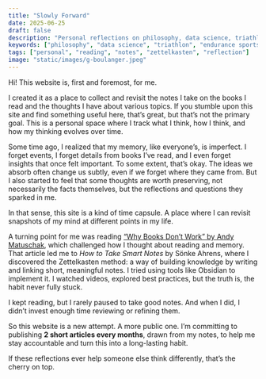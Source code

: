 ```yaml
---
title: "Slowly Forward"
date: 2025-06-25
draft: false
description: "Personal reflections on philosophy, data science, triathlon training, and the pursuit of self-improvement through intentional thinking and endurance sports."
keywords: ["philosophy", "data science", "triathlon", "endurance sports", "personal development", "zettelkasten", "reflection", "self-improvement"]
tags: ["personal", "reading", "notes", "zettelkasten", "reflection"]
image: "static/images/g-boulanger.jpeg"
---
```


Hi! This website is, first and foremost, for me.

I created it as a place to collect and revisit the notes I take on the books I read and the thoughts I have about various topics. If you stumble upon this site and find something useful here, that’s great, but that’s not the primary goal. This is a personal space where I track what I think, how I think, and how my thinking evolves over time.

Some time ago, I realized that my memory, like everyone’s, is imperfect. I forget events, I forget details from books I’ve read, and I even forget insights that once felt important. To some extent, that’s okay. The ideas we absorb often change us subtly, even if we forget where they came from. But I also started to feel that some thoughts are worth preserving, not necessarily the facts themselves, but the reflections and questions they sparked in me.

In that sense, this site is a kind of time capsule. A place where I can revisit snapshots of my mind at different points in my life.

A turning point for me was reading [“Why Books Don’t Work” by Andy Matuschak](https://andymatuschak.org/books/), which challenged how I thought about reading and memory. That article led me to *How to Take Smart Notes* by Sönke Ahrens, where I discovered the Zettelkasten method: a way of building knowledge by writing and linking short, meaningful notes. I tried using tools like Obsidian to implement it. I watched videos, explored best practices, but the truth is, the habit never fully stuck.

I kept reading, but I rarely paused to take good notes. And when I did, I didn’t invest enough time reviewing or refining them.

So this website is a new attempt. A more public one. I’m committing to publishing **2 short articles every months**, drawn from my notes, to help me stay accountable and turn this into a long-lasting habit.

If these reflections ever help someone else think differently, that’s the cherry on top.
